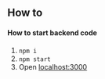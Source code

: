 ## How to

#### How to start backend code

1. `npm i`
2. `npm start`
3. Open [localhost:3000](http://localhost:3000)
